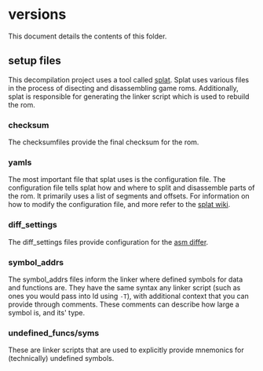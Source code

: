# versions

This document details the contents of this folder.

## setup files
This decompilation project uses a tool called [splat](https://github.com/ethteck/splat/). Splat uses various files in the process of disecting and disassembling game roms. Additionally, splat is responsible for generating the linker script which is used to rebuild the rom.

### checksum
The checksumfiles provide the final checksum for the rom.

### yamls
The most important file that splat uses is the configuration file. The configuration file tells splat how and where to split and disassemble parts of the rom. It primarily uses a list of segments and offsets. For information on how to modify the configuration file, and more refer to the [splat wiki](https://github.com/ethteck/splat/wiki).

### diff_settings
The diff_settings files provide configuration for the [asm differ](../tools/asm-differ).

### symbol_addrs
The symbol_addrs files inform the linker where defined symbols for data and functions are. They have the same syntax any linker script (such as ones you would pass into ld using `-T`), with additional context that you can provide through comments. These comments can describe how large a symbol is, and its' type.

### undefined_funcs/syms
These are linker scripts that are used to explicitly provide mnemonics for (technically) undefined symbols.
